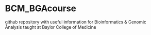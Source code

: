 # BCM_BGAcourse
github repository with useful information for Bioinformatics &amp; Genomic Analysis taught at Baylor College of Medicine

